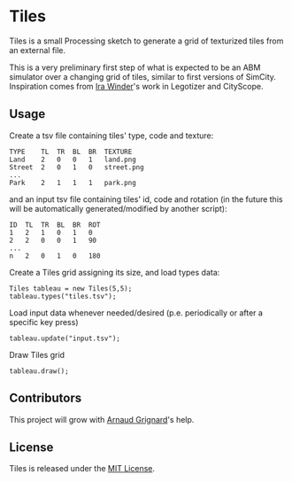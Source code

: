 # Tiles

Tiles is a small Processing sketch to generate a grid of texturized tiles from an external file.

This is a very preliminary first step of what is expected to be an ABM simulator over a changing grid of tiles, similar to first versions of SimCity. Inspiration comes from [Ira Winder](https://github.com/irawinder)'s work in Legotizer and CityScope. 

## Usage

Create a tsv file containing tiles' type, code and texture:

	TYPE	TL	TR	BL	BR	TEXTURE
	Land	2	0	0	1	land.png
	Street	2	0	1	0	street.png
	...
	Park	2	1	1	1	park.png

and an input tsv file containing tiles' id, code and rotation (in the future this will be automatically generated/modified by another script):

	ID	TL	TR	BL	BR	ROT
	1	2	1	0	1	0
	2	2	0	0	1	90
	...
	n	2	0	1	0	180
	
Create a Tiles grid assigning its size, and load types data:

	Tiles tableau = new Tiles(5,5);
	tableau.types("tiles.tsv");
	
Load input data whenever needed/desired (p.e. periodically or after a specific key press)

	tableau.update("input.tsv");

Draw Tiles grid

	tableau.draw();


## Contributors

This project will grow with [Arnaud Grignard](https://github.com/agrignard)'s help.

## License

Tiles is released under the [MIT License](http://www.opensource.org/licenses/MIT).
